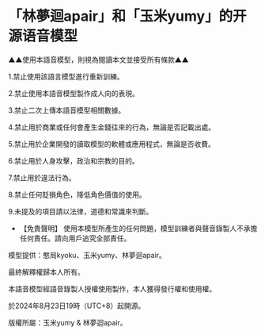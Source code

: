 # 「林夢迴apair」和「玉米yumy」的开源语音模型

▲▲使用本語音模型，則視為閱讀本文並接受所有條款▲▲

1.禁止使用該語言模型進行重新訓練。

2.禁止使用本語音模型製作成人向的表現。

3.禁止二次上傳本語音模型相關數據。

4.禁止用於商業或任何會產生金錢往來的行為，無論是否記載出處。

5.禁止用於企業開發的讀取模型的軟體或應用程式，無論是否收費。

6.禁止用於人身攻擊，政治和宗教的目的。

7.禁止用於違法行為。

8.禁止任何貶損角色，降低角色價值的使用。

9.未提及的項目請以法律，道德和常識來判斷。

* 【免責聲明】 使用本模型所產生的任何問題，模型訓練者與聲音錄製人不承擔任何責任。請向用戶追究全部責任。

模型提供：憨局kyoku、玉米yumy、林夢迴apair。

最終解釋權歸本人所有。

本語音模型經語音錄製人授權使用製作，本人獲得發行權和使用權。

於2024年8月23日19時（UTC+8）起開源。

版權所屬：玉米yumy & 林夢迴apair。
